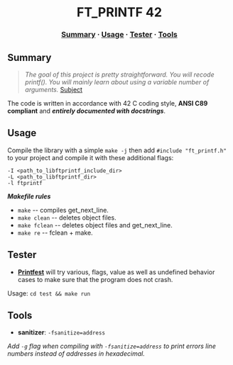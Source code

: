 <h1 align="center">
	FT_PRINTF 42
</h1>

<h3 align="center">
	<a href="#Summary">Summary</a>
	<span> · </span>
	<a href="#Usage">Usage</a>
	<span> · </span>
	<a href="#Tester">Tester</a>
	<span> · </span>
	<a href="#Tools">Tools</a>
</h3>

## Summary

> *The goal of this project is pretty straightforward. You will recode printf().
> You will mainly learn about using a variable number of arguments.*
> [Subject](https://cdn.intra.42.fr/pdf/pdf/58827/en.subject.pdf)

The code is written in accordance with 42 C coding style,  **ANSI C89 compliant** and ***entirely documented with docstrings***.

## Usage

Compile the library with a simple `make -j` then add `#include "ft_printf.h"` to
your project and compile it with these additional flags:

    -I <path_to_libftprintf_include_dir>
    -L <path_to_libftprintf_dir>
    -l ftprintf

***Makefile rules***

- `make` -- compiles get_next_line.
- `make clean` -- deletes object files.
- `make fclean` -- deletes object files and get_next_line.
- `make re` -- fclean + make.

## Tester

- **[Printfest](test/printfest.c)** will try various, flags, value as well as
  undefined behavior cases to make sure that the program does not crash.

Usage: `cd test && make run`

## Tools

- **sanitizer**: `-fsanitize=address`

*Add `-g` flag when compiling with `-fsanitize=address` to print errors line numbers instead of addresses in hexadecimal.*
